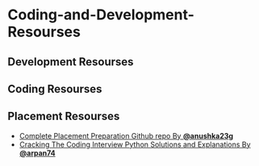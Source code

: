 # Coding-and-Development-Resourses

## Development Resourses


## Coding Resourses


## Placement Resourses
* [Complete Placement Preparation Github repo By ](https://github.com/anushka23g/Complete-Placement-Preparation) [**@anushka23g**](https://github.com/anushka23g)
* [Cracking The Coding Interview Python Solutions and Explanations By](https://github.com/arpan74/Cracking-The-Coding-Interview-Python-Solutions-and-Explanations)  [**@arpan74**](https://github.com/arpan74)

